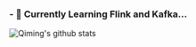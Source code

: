 ### - 🔭 Currently Learning Flink and Kafka...
![Qiming's github stats](https://github-readme-stats.vercel.app/api?username=Qiming-C&&theme=dark&show_icons=true)



<!--
**Qiming-C/Qiming-C** is a ✨ _special_ ✨ repository because its `README.md` (this file) appears on your GitHub profile.

Here are some ideas to get you started:

- 🔭 I’m currently working on ...
- 🌱 I’m currently learning ...
- 👯 I’m looking to collaborate on ...
- 🤔 I’m looking for help with ...
- 💬 Ask me about ...
- 📫 How to reach me: ...
- 😄 Pronouns: ...
- ⚡ Fun fact: ...
-->
